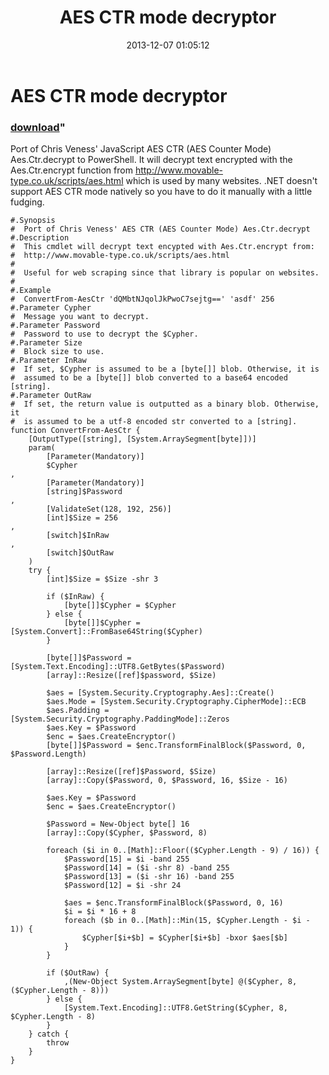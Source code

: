 ﻿---
pid:            4671
parent:         0
children:       
poster:         Public Domain
title:          AES CTR mode decryptor
date:           2013-12-07 01:05:12
format:         posh
---

# AES CTR mode decryptor

### [download](4671.ps1)"

Port of Chris Veness' JavaScript AES CTR (AES Counter Mode) Aes.Ctr.decrypt to PowerShell. It will decrypt text encrypted with the Aes.Ctr.encrypt function from http://www.movable-type.co.uk/scripts/aes.html which is used by many websites. .NET doesn't support AES CTR mode natively so you have to do it manually with a little fudging.

```posh
#.Synopsis
#  Port of Chris Veness' AES CTR (AES Counter Mode) Aes.Ctr.decrypt
#.Description
#  This cmdlet will decrypt text encypted with Aes.Ctr.encrypt from:
#  http://www.movable-type.co.uk/scripts/aes.html
#
#  Useful for web scraping since that library is popular on websites.
#
#.Example
#  ConvertFrom-AesCtr 'dQMbtNJqolJkPwoC7sejtg==' 'asdf' 256
#.Parameter Cypher
#  Message you want to decrypt.
#.Parameter Password
#  Password to use to decrypt the $Cypher.
#.Parameter Size
#  Block size to use.
#.Parameter InRaw
#  If set, $Cypher is assumed to be a [byte[]] blob. Otherwise, it is
#  assumed to be a [byte[]] blob converted to a base64 encoded [string].
#.Parameter OutRaw
#  If set, the return value is outputted as a binary blob. Otherwise, it
#  is assumed to be a utf-8 encoded str converted to a [string].
function ConvertFrom-AesCtr {
	[OutputType([string], [System.ArraySegment[byte]])]
	param(
		[Parameter(Mandatory)]
		$Cypher
,
		[Parameter(Mandatory)]
		[string]$Password
,
		[ValidateSet(128, 192, 256)]
		[int]$Size = 256
,
		[switch]$InRaw
,
		[switch]$OutRaw
	)
	try {
		[int]$Size = $Size -shr 3

		if ($InRaw) {
			[byte[]]$Cypher = $Cypher
		} else {
			[byte[]]$Cypher = [System.Convert]::FromBase64String($Cypher)
		}

		[byte[]]$Password = [System.Text.Encoding]::UTF8.GetBytes($Password)
		[array]::Resize([ref]$password, $Size)

		$aes = [System.Security.Cryptography.Aes]::Create()
		$aes.Mode = [System.Security.Cryptography.CipherMode]::ECB
		$aes.Padding = [System.Security.Cryptography.PaddingMode]::Zeros
		$aes.Key = $Password
		$enc = $aes.CreateEncryptor()
		[byte[]]$Password = $enc.TransformFinalBlock($Password, 0, $Password.Length)

		[array]::Resize([ref]$Password, $Size)
		[array]::Copy($Password, 0, $Password, 16, $Size - 16)

		$aes.Key = $Password
		$enc = $aes.CreateEncryptor()

		$Password = New-Object byte[] 16
		[array]::Copy($Cypher, $Password, 8)

		foreach ($i in 0..[Math]::Floor(($Cypher.Length - 9) / 16)) {
			$Password[15] = $i -band 255
			$Password[14] = ($i -shr 8) -band 255
			$Password[13] = ($i -shr 16) -band 255
			$Password[12] = $i -shr 24

			$aes = $enc.TransformFinalBlock($Password, 0, 16)
			$i = $i * 16 + 8
			foreach ($b in 0..[Math]::Min(15, $Cypher.Length - $i - 1)) {
				$Cypher[$i+$b] = $Cypher[$i+$b] -bxor $aes[$b]
			}
		}

		if ($OutRaw) {
			,(New-Object System.ArraySegment[byte] @($Cypher, 8, ($Cypher.Length - 8)))
		} else {
			[System.Text.Encoding]::UTF8.GetString($Cypher, 8, $Cypher.Length - 8)
		}
	} catch {
		throw
	}
}
```
